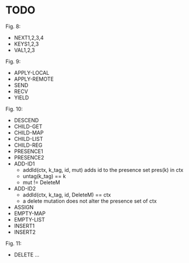 # TODO

Fig. 8:
- NEXT1,2,3,4
- KEYS1,2,3
- VAL1,2,3

Fig. 9:
- APPLY-LOCAL
- APPLY-REMOTE
- SEND
- RECV
- YIELD

Fig. 10:
- DESCEND
- CHILD-GET
- CHILD-MAP
- CHILD-LIST
- CHILD-REG
- PRESENCE1
- PRESENCE2
- ADD-ID1
  - addId(ctx, k_tag, id, mut) adds id to the presence set pres(k) in ctx
  - untag(k_tag) == k
  - mut != DeleteM
- ADD-ID2
  - addId(ctx, k_tag, id, DeleteM) == ctx
  - a delete mutation does not alter the presence set of ctx
- ASSIGN
- EMPTY-MAP
- EMPTY-LIST
- INSERT1
- INSERT2

Fig. 11:
- DELETE
...
